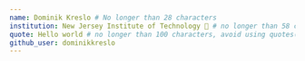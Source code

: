 ```yaml
---
name: Dominik Kreslo # No longer than 28 characters
institution: New Jersey Institute of Technology 🚩 # no longer than 58 characters
quote: Hello world # no longer than 100 characters, avoid using quotes(") to guarantee the format remains the same.
github_user: dominikkreslo
---
```

